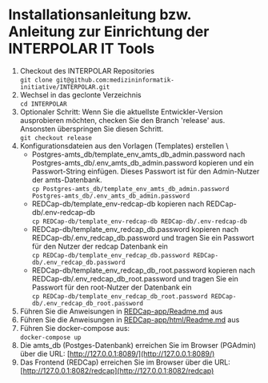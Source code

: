 # Installationsanleitung bzw. Anleitung zur Einrichtung der INTERPOLAR IT Tools

  1. Checkout des INTERPOLAR Repositories \
    ```git clone git@github.com:medizininformatik-initiative/INTERPOLAR.git```
  1. Wechsel in das geclonte Verzeichnis \
    ```cd INTERPOLAR```
  1. Optionaler Schritt: Wenn Sie die aktuellste Entwickler-Version ausprobieren möchten, checken Sie den Branch 'release' aus. Ansonsten überspringen Sie diesen Schritt. \
    ```git checkout release```
  1. Konfigurationsdateien aus den Vorlagen (Templates) erstellen \
     * Postgres-amts_db/template_env_amts_db_admin.password nach Postgres-amts_db/.env_amts_db_admin.password kopieren und ein Passwort-String einfügen. Dieses Passwort ist für den Admin-Nutzer der amts-Datenbank. \
    ```cp Postgres-amts_db/template_env_amts_db_admin.password Postgres-amts_db/.env_amts_db_admin.password```
     * REDCap-db/template_env-redcap-db kopieren nach REDCap-db/.env-redcap-db \
    ```cp REDCap-db/template_env-redcap-db REDCap-db/.env-redcap-db```
     * REDCap-db/template_env_redcap_db.password kopieren nach REDCap-db/.env_redcap_db.password und tragen Sie ein Passwort für den Nutzer der redcap Datenbank ein \
    ```cp REDCap-db/template_env_redcap_db.password REDCap-db/.env_redcap_db.password```
     * REDCap-db/template_env_redcap_db_root.password kopieren nach REDCap-db/.env_redcap_db_root.password und tragen Sie ein Passwort für den root-Nutzer der Datenbank ein \
    ```cp REDCap-db/template_env_redcap_db_root.password REDCap-db/.env_redcap_db_root.password```
  1. Führen Sie die Anweisungen in [REDCap-app/Readme.md](REDCap-app/Readme.md) aus
  1. Führen Sie die Anweisungen in [REDCap-app/html/Readme.md](REDCap-app/html/Readme.md) aus
  1. Führen Sie docker-compose aus: \
    ```docker-compose up```
  1. Die amts_db (Postges-Datenbank) erreichen Sie im Browser (PGAdmin) über die URL: [http://127.0.0.1:8089/](http://127.0.0.1:8089/)
  1. Das Frontend (REDCap) erreichen Sie im Browser über die URL: [http://127.0.0.1:8082/redcap](http://127.0.0.1:8082/redcap)

